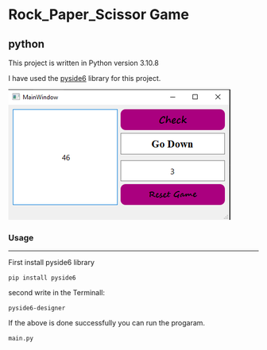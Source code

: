 # Rock_Paper_Scissor Game





## python


This project is written in Python version 3.10.8

I have used the [pyside6](https://pypi.org/project/PySide/) library for this project.


![screenshot](guess.png)





### **Usage**
---

First install pyside6 library
 ```
pip install pyside6
 ```
second write in the Terminall:
 ```
 pyside6-designer
 ```
 If the above is done successfully you can run the progaram.
  ```
main.py
   ```